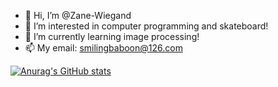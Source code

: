 - 👋 Hi, I’m @Zane-Wiegand
- 👀 I’m interested in computer programming and skateboard!
- 🌱 I’m currently learning image processing!
- 📫 My email: smilingbaboon@126.com

[![Anurag's GitHub stats](https://github-readme-stats.vercel.app/api?username=ZaneWiegand)](https://github.com/anuraghazra/github-readme-stats)
